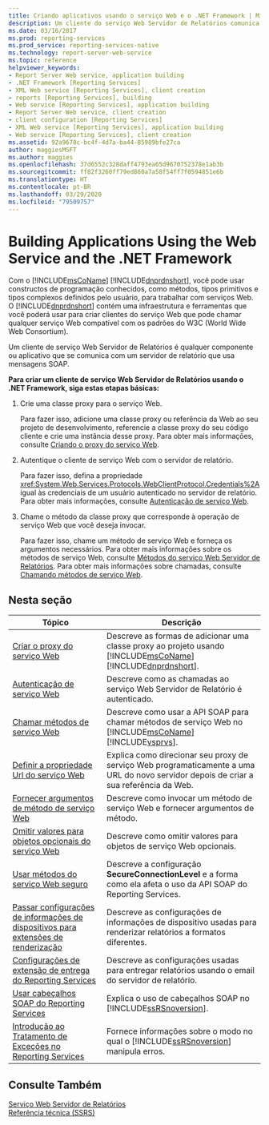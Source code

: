 ```yaml
---
title: Criando aplicativos usando o serviço Web e o .NET Framework | Microsoft Docs
description: Um cliente do serviço Web Servidor de Relatórios comunica-se com um servidor de relatório por SOAP. Use o .NET Framework para criar clientes de serviço Web para trabalhar com qualquer serviço Web.
ms.date: 03/16/2017
ms.prod: reporting-services
ms.prod_service: reporting-services-native
ms.technology: report-server-web-service
ms.topic: reference
helpviewer_keywords:
- Report Server Web service, application building
- .NET Framework [Reporting Services]
- XML Web service [Reporting Services], client creation
- reports [Reporting Services], building
- Web service [Reporting Services], application building
- Report Server Web service, client creation
- client configuration [Reporting Services]
- XML Web service [Reporting Services], application building
- Web service [Reporting Services], client creation
ms.assetid: 92a9678c-bc4f-4d7a-ba44-85989bfe27ca
author: maggiesMSFT
ms.author: maggies
ms.openlocfilehash: 37d6552c328daff4793ea65d9670752378e1ab3b
ms.sourcegitcommit: ff82f3260ff79ed860a7a58f54ff7f0594851e6b
ms.translationtype: HT
ms.contentlocale: pt-BR
ms.lasthandoff: 03/29/2020
ms.locfileid: "79509757"
---
```

# <a name="building-applications-using-the-web-service-and-the-net-framework"></a>Building Applications Using the Web Service and the .NET Framework
  Com o [!INCLUDE[msCoName](../../../includes/msconame-md.md)] [!INCLUDE[dnprdnshort](../../../includes/dnprdnshort-md.md)], você pode usar constructos de programação conhecidos, como métodos, tipos primitivos e tipos complexos definidos pelo usuário, para trabalhar com serviços Web. O [!INCLUDE[dnprdnshort](../../../includes/dnprdnshort-md.md)] contém uma infraestrutura e ferramentas que você poderá usar para criar clientes do serviço Web que pode chamar qualquer serviço Web compatível com os padrões do W3C (World Wide Web Consortium).  
  
 Um cliente de serviço Web Servidor de Relatórios é qualquer componente ou aplicativo que se comunica com um servidor de relatório que usa mensagens SOAP.  
  
 **Para criar um cliente de serviço Web Servidor de Relatórios usando o .NET Framework, siga estas etapas básicas:**  
  
1.  Crie uma classe proxy para o serviço Web.  
  
     Para fazer isso, adicione uma classe proxy ou referência da Web ao seu projeto de desenvolvimento, referencie a classe proxy do seu código cliente e crie uma instância desse proxy. Para obter mais informações, consulte [Criando o proxy do serviço Web](../../../reporting-services/report-server-web-service/net-framework/creating-the-web-service-proxy.md).  
  
2.  Autentique o cliente de serviço Web com o servidor de relatório.  
  
     Para fazer isso, defina a propriedade <xref:System.Web.Services.Protocols.WebClientProtocol.Credentials%2A> igual às credenciais de um usuário autenticado no servidor de relatório. Para obter mais informações, consulte [Autenticação de serviço Web](../../../reporting-services/report-server-web-service/net-framework/web-service-authentication.md).  
  
3.  Chame o método da classe proxy que corresponde à operação de serviço Web que você deseja invocar.  
  
     Para fazer isso, chame um método de serviço Web e forneça os argumentos necessários. Para obter mais informações sobre os métodos de serviço Web, consulte [Métodos do serviço Web Servidor de Relatórios](../../../reporting-services/report-server-web-service/methods/report-server-web-service-methods.md). Para obter mais informações sobre chamadas, consulte [Chamando métodos de serviço Web](../../../reporting-services/report-server-web-service/net-framework/calling-web-service-methods.md).  
  
## <a name="in-this-section"></a>Nesta seção  
  
|Tópico|Descrição|  
|-----------|-----------------|  
|[Criar o proxy do serviço Web](../../../reporting-services/report-server-web-service/net-framework/creating-the-web-service-proxy.md)|Descreve as formas de adicionar uma classe proxy ao projeto usando [!INCLUDE[msCoName](../../../includes/msconame-md.md)] [!INCLUDE[dnprdnshort](../../../includes/dnprdnshort-md.md)].|  
|[Autenticação de serviço Web](../../../reporting-services/report-server-web-service/net-framework/web-service-authentication.md)|Descreve como as chamadas ao serviço Web Servidor de Relatório é autenticado.|  
|[Chamar métodos de serviço Web](../../../reporting-services/report-server-web-service/net-framework/calling-web-service-methods.md)|Descreve como usar a API SOAP para chamar métodos de serviço Web no [!INCLUDE[msCoName](../../../includes/msconame-md.md)] [!INCLUDE[vsprvs](../../../includes/vsprvs-md.md)].|  
|[Definir a propriedade Url do serviço Web](../../../reporting-services/report-server-web-service/net-framework/setting-the-url-property-of-the-web-service.md)|Explica como direcionar seu proxy de serviço Web programaticamente a uma URL do novo servidor depois de criar a sua referência da Web.|  
|[Fornecer argumentos de método de serviço Web](../../../reporting-services/report-server-web-service/net-framework/supplying-web-service-method-arguments.md)|Descreve como invocar um método de serviço Web e fornecer argumentos de método.|  
|[Omitir valores para objetos opcionais do serviço Web](../../../reporting-services/report-server-web-service/net-framework/omitting-values-for-optional-web-service-objects.md)|Descreve como omitir valores para objetos de serviço Web opcionais.|  
|[Usar métodos do serviço Web seguro](../../../reporting-services/report-server-web-service/net-framework/using-secure-web-service-methods.md)|Descreve a configuração **SecureConnectionLevel** e a forma como ela afeta o uso da API SOAP do Reporting Services.|  
|[Passar configurações de informações de dispositivos para extensões de renderização](../../../reporting-services/report-server-web-service/net-framework/passing-device-information-settings-to-rendering-extensions.md)|Descreve as configurações de informações de dispositivo usadas para renderizar relatórios a formatos diferentes.|  
|[Configurações de extensão de entrega do Reporting Services](../../../reporting-services/report-server-web-service/net-framework/reporting-services-delivery-extension-settings.md)|Descreve as configurações usadas para entregar relatórios usando o email do servidor de relatório.|  
|[Usar cabeçalhos SOAP do Reporting Services](../../../reporting-services/report-server-web-service-net-framework-soap-headers/using-reporting-services-soap-headers.md)|Explica o uso de cabeçalhos SOAP no [!INCLUDE[ssRSnoversion](../../../includes/ssrsnoversion-md.md)].|  
|[Introdução ao Tratamento de Exceções no Reporting Services](../../../reporting-services/report-server-web-service-net-framework-exception-handling/introducing-exception-handling-in-reporting-services.md)|Fornece informações sobre o modo no qual o [!INCLUDE[ssRSnoversion](../../../includes/ssrsnoversion-md.md)] manipula erros.|  
  
## <a name="see-also"></a>Consulte Também  
 [Serviço Web Servidor de Relatórios](../../../reporting-services/report-server-web-service/report-server-web-service.md)   
 [Referência técnica &#40;SSRS&#41;](../../../reporting-services/technical-reference-ssrs.md)  
  
  
